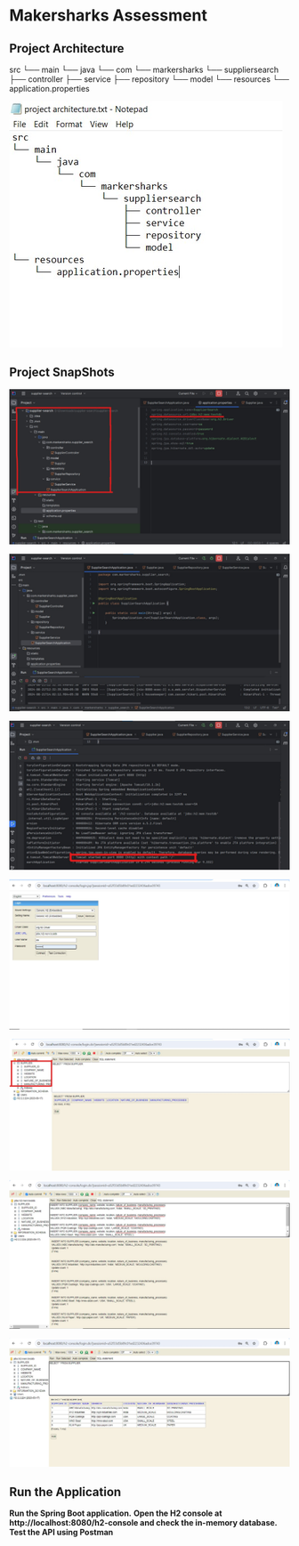 # Makersharks Assessment

## Project Architecture

src
└── main
    └── java
        └── com
            └── markersharks
                └── suppliersearch
                    ├── controller
                    ├── service
                    ├── repository
                    └── model
└── resources
    └── application.properties

![IDE7](https://github.com/saiviswanathpadala/Search-API/blob/main/OUTPUT%20SNAPS/IDE7.jpg)


## Project SnapShots

![IDE0](https://github.com/saiviswanathpadala/Search-API/blob/main/OUTPUT%20SNAPS/IDE0.jpg)

![IDE1](https://github.com/saiviswanathpadala/Search-API/blob/main/OUTPUT%20SNAPS/IDE1.jpg)

![IDE2](https://github.com/saiviswanathpadala/Search-API/blob/main/OUTPUT%20SNAPS/IDE2.jpg)

![IDE3](https://github.com/saiviswanathpadala/Search-API/blob/main/OUTPUT%20SNAPS/IDE3.jpg)

![IDE4](https://github.com/saiviswanathpadala/Search-API/blob/main/OUTPUT%20SNAPS/IDE4.jpg)

![IDE5](https://github.com/saiviswanathpadala/Search-API/blob/main/OUTPUT%20SNAPS/IDE5.jpg)

![IDE6](https://github.com/saiviswanathpadala/Search-API/blob/main/OUTPUT%20SNAPS/IDE6.jpg)

## Run the Application
**Run the Spring Boot application.**
**Open the H2 console at http://localhost:8080/h2-console and check the in-memory database.**
**Test the API using Postman**
